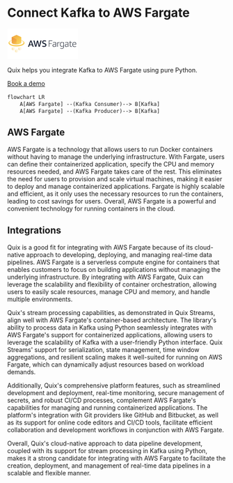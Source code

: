 # Connect Kafka to AWS Fargate

![](./images/logo_1.jpg)

Quix helps you integrate Kafka to AWS Fargate using pure Python.

<div>
<a class="md-button md-button--primary" href="https://share.hsforms.com/1iW0TmZzKQMChk0lxd_tGiw4yjw2?__hstc=175542013.2303933fbd746c0ac86d9ccbe9bc9100.1728383268831.1729603416735.1729620918855.31&__hssc=175542013.1.1729620918855&__hsfp=2132701734" target="_blank" style="margin-right:.5rem;">Book a demo</a>
<br/>
</div>

```mermaid
flowchart LR
    A[AWS Fargate] --(Kafka Consumer)--> B[Kafka]
    A[AWS Fargate] --(Kafka Producer)--> B[Kafka]
```

## AWS Fargate

AWS Fargate is a technology that allows users to run Docker containers without having to manage the underlying infrastructure. With Fargate, users can define their containerized application, specify the CPU and memory resources needed, and AWS Fargate takes care of the rest. This eliminates the need for users to provision and scale virtual machines, making it easier to deploy and manage containerized applications. Fargate is highly scalable and efficient, as it only uses the necessary resources to run the containers, leading to cost savings for users. Overall, AWS Fargate is a powerful and convenient technology for running containers in the cloud.

## Integrations

Quix is a good fit for integrating with AWS Fargate because of its cloud-native approach to developing, deploying, and managing real-time data pipelines. AWS Fargate is a serverless compute engine for containers that enables customers to focus on building applications without managing the underlying infrastructure. By integrating with AWS Fargate, Quix can leverage the scalability and flexibility of container orchestration, allowing users to easily scale resources, manage CPU and memory, and handle multiple environments.

Quix's stream processing capabilities, as demonstrated in Quix Streams, align well with AWS Fargate's container-based architecture. The library's ability to process data in Kafka using Python seamlessly integrates with AWS Fargate's support for containerized applications, allowing users to leverage the scalability of Kafka with a user-friendly Python interface. Quix Streams' support for serialization, state management, time window aggregations, and resilient scaling makes it well-suited for running on AWS Fargate, which can dynamically adjust resources based on workload demands.

Additionally, Quix's comprehensive platform features, such as streamlined development and deployment, real-time monitoring, secure management of secrets, and robust CI/CD processes, complement AWS Fargate's capabilities for managing and running containerized applications. The platform's integration with Git providers like GitHub and Bitbucket, as well as its support for online code editors and CI/CD tools, facilitate efficient collaboration and development workflows in conjunction with AWS Fargate.

Overall, Quix's cloud-native approach to data pipeline development, coupled with its support for stream processing in Kafka using Python, makes it a strong candidate for integrating with AWS Fargate to facilitate the creation, deployment, and management of real-time data pipelines in a scalable and flexible manner.

